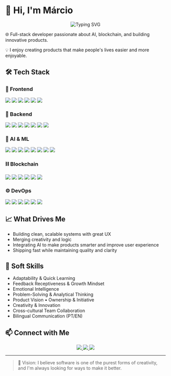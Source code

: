 # 👋 Hi, I'm Márcio

<div align="center">
  <img src="https://readme-typing-svg.herokuapp.com?font=Fira+Code&pause=1000&color=F75C7E&center=true&vCenter=true&width=435&lines=Full-stack+Developer;AI+Enthusiast;Blockchain+Explorer;Product+Builder" alt="Typing SVG" />
</div>

🌐 Full-stack developer passionate about AI, blockchain, and building innovative products.

💡 I enjoy creating products that make people's lives easier and more enjoyable.

## 🛠 Tech Stack

### 🎨 Frontend

<div>
  <img src="https://img.shields.io/badge/React-20232A?style=for-the-badge&logo=react&logoColor=61DAFB" />
  <img src="https://img.shields.io/badge/Next.js-000000?style=for-the-badge&logo=next.js&logoColor=white" />
  <img src="https://img.shields.io/badge/TypeScript-007ACC?style=for-the-badge&logo=typescript&logoColor=white" />
  <img src="https://img.shields.io/badge/Tailwind_CSS-38B2AC?style=for-the-badge&logo=tailwind-css&logoColor=white" />
  <img src="https://img.shields.io/badge/Electron-2B2E3A?style=for-the-badge&logo=electron&logoColor=9FEAF9" />
  <img src="https://img.shields.io/badge/React_Native-20232A?style=for-the-badge&logo=react&logoColor=61DAFB" />
</div>

### 💾 Backend

<div>
  <img src="https://img.shields.io/badge/Node.js-43853D?style=for-the-badge&logo=node.js&logoColor=white" />
  <img src="https://img.shields.io/badge/NestJS-E0234E?style=for-the-badge&logo=nestjs&logoColor=white" />
  <img src="https://img.shields.io/badge/MongoDB-4EA94B?style=for-the-badge&logo=mongodb&logoColor=white" />
  <img src="https://img.shields.io/badge/Python-3776AB?style=for-the-badge&logo=python&logoColor=white" />
  <img src="https://img.shields.io/badge/FastAPI-009688?style=for-the-badge&logo=fastapi&logoColor=white" />
  <img src="https://img.shields.io/badge/Redis-DC382D?style=for-the-badge&logo=redis&logoColor=white" />
  <img src="https://img.shields.io/badge/Microservices-000000?style=for-the-badge&logo=kubernetes&logoColor=white" />
</div>

### 🤖 AI & ML

<div>
  <img src="https://img.shields.io/badge/OpenAI-412991?style=for-the-badge&logo=openai&logoColor=white" />
  <img src="https://img.shields.io/badge/Anthropic-000000?style=for-the-badge&logo=anthropic&logoColor=white" />
  <img src="https://img.shields.io/badge/Google_AI-4285F4?style=for-the-badge&logo=google&logoColor=white" />
  <img src="https://img.shields.io/badge/Microsoft_AI-0078D4?style=for-the-badge&logo=microsoft&logoColor=white" />
  <img src="https://img.shields.io/badge/LLM-000000?style=for-the-badge&logo=artificial-intelligence&logoColor=white" />
  <img src="https://img.shields.io/badge/AI_Agents-000000?style=for-the-badge&logo=robot&logoColor=white" />
  <img src="https://img.shields.io/badge/TTS/STT-000000?style=for-the-badge&logo=voice-recognition&logoColor=white" />
  <img src="https://img.shields.io/badge/MCP-000000?style=for-the-badge&logo=brain&logoColor=white" />
</div>

### ⛓️ Blockchain

<div>
  <img src="https://img.shields.io/badge/Solidity-363636?style=for-the-badge&logo=solidity&logoColor=white" />
  <img src="https://img.shields.io/badge/Ethereum-3C3C3D?style=for-the-badge&logo=ethereum&logoColor=white" />
  <img src="https://img.shields.io/badge/IPFS-65C2CB?style=for-the-badge&logo=ipfs&logoColor=white" />
  <img src="https://img.shields.io/badge/Chainlink-375BD2?style=for-the-badge&logo=chainlink&logoColor=white" />
  <img src="https://img.shields.io/badge/WorldID-000000?style=for-the-badge&logo=worldcoin&logoColor=white" />
  <img src="https://img.shields.io/badge/The_Graph-000000?style=for-the-badge&logo=the-graph&logoColor=white" />
</div>

### ⚙️ DevOps

<div>
  <img src="https://img.shields.io/badge/Docker-2496ED?style=for-the-badge&logo=docker&logoColor=white" />
  <img src="https://img.shields.io/badge/GitHub_Actions-2088FF?style=for-the-badge&logo=github-actions&logoColor=white" />
  <img src="https://img.shields.io/badge/Vercel-000000?style=for-the-badge&logo=vercel&logoColor=white" />
  <img src="https://img.shields.io/badge/Heroku-430098?style=for-the-badge&logo=heroku&logoColor=white" />
  <img src="https://img.shields.io/badge/Git-F05032?style=for-the-badge&logo=git&logoColor=white" />
  <img src="https://img.shields.io/badge/Linux-FCC624?style=for-the-badge&logo=linux&logoColor=black" />
</div>

## 📈 What Drives Me

- Building clean, scalable systems with great UX
- Merging creativity and logic
- Integrating AI to make products smarter and improve user experience
- Shipping fast while maintaining quality and clarity

## 🧠 Soft Skills

- Adaptability & Quick Learning
- Feedback Receptiveness & Growth Mindset
- Emotional Intelligence
- Problem-Solving & Analytical Thinking
- Product Vision • Ownership & Initiative
- Creativity & Innovation
- Cross-cultural Team Collaboration
- Bilingual Communication (PT/EN)

## 📫 Connect with Me

<div align="center">
  <a href="https://x.com/heymakio">
    <img src="https://img.shields.io/badge/𝕏-000000?style=for-the-badge&logo=x&logoColor=white" />
  </a>
  <a href="https://www.linkedin.com/in/marciobdev/">
    <img src="https://img.shields.io/badge/LinkedIn-0A66C2?style=for-the-badge&logo=linkedin&logoColor=white" />
  </a>
  <a href="https://marcio.online/">
    <img src="https://img.shields.io/badge/Website-4285F4?style=for-the-badge&logo=google-chrome&logoColor=white" />
  </a>
</div>

---

> 🚀 Vision: I believe software is one of the purest forms of creativity, and I'm always looking for ways to make it better.
